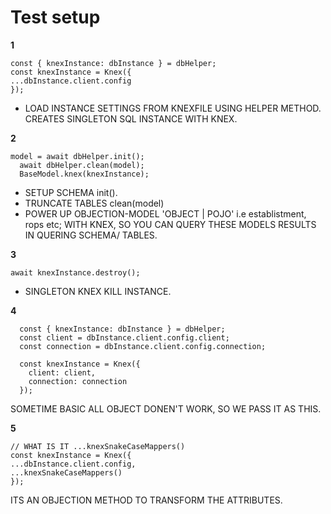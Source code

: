# Test setup
**1**
````
const { knexInstance: dbInstance } = dbHelper;
const knexInstance = Knex({
...dbInstance.client.config
});
````
- LOAD INSTANCE SETTINGS FROM KNEXFILE USING HELPER METHOD.
CREATES SINGLETON SQL INSTANCE WITH KNEX.

**2**
````
model = await dbHelper.init();
  await dbHelper.clean(model);
  BaseModel.knex(knexInstance);
````
- SETUP SCHEMA init(). 
- TRUNCATE TABLES clean(model)
- POWER UP OBJECTION-MODEL 'OBJECT | POJO' i.e establistment, rops etc; WITH KNEX, SO YOU CAN QUERY THESE MODELS RESULTS IN QUERING SCHEMA/ TABLES.

**3**
````
await knexInstance.destroy();
````
- SINGLETON KNEX KILL INSTANCE.

**4**
````
  const { knexInstance: dbInstance } = dbHelper;
  const client = dbInstance.client.config.client;
  const connection = dbInstance.client.config.connection;

  const knexInstance = Knex({
    client: client,
    connection: connection
  });
````
SOMETIME BASIC ALL OBJECT DONEN'T WORK, SO WE PASS IT AS THIS.

**5**
````
// WHAT IS IT ...knexSnakeCaseMappers()
const knexInstance = Knex({
...dbInstance.client.config,
...knexSnakeCaseMappers()
});
````
ITS AN OBJECTION METHOD TO TRANSFORM THE ATTRIBUTES.
